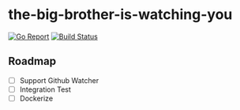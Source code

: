 # the-big-brother-is-watching-you

[![Go Report](http://goreportcard.com/badge/gaocegege/the-big-brother-is-watching-you)](https://goreportcard.com/report/gaocegege/the-big-brother-is-watching-you)
[![Build Status](https://travis-ci.org/gaocegege/the-big-brother-is-watching-you.svg?branch=master)](https://travis-ci.org/gaocegege/the-big-brother-is-watching-you)

## Roadmap

- [ ] Support Github Watcher
- [ ] Integration Test
- [ ] Dockerize
